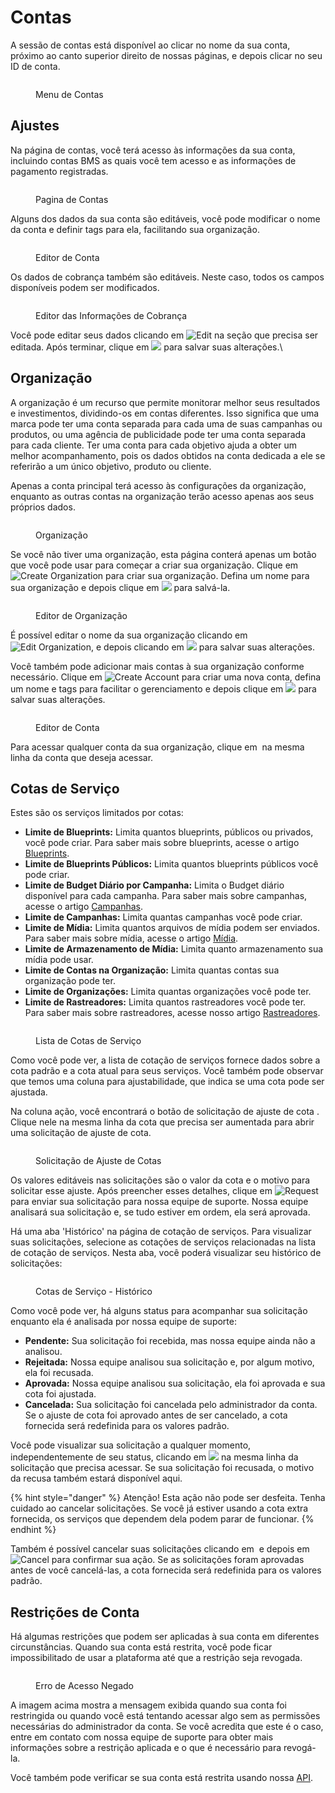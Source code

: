 # Contas

A sessão de contas está disponível ao clicar no nome da sua conta, próximo ao canto superior direito de nossas páginas, e depois clicar no seu ID de conta.

<figure><img src="../../.gitbook/assets/image (579).png" alt=""><figcaption><p>Menu de Contas</p></figcaption></figure>

## Ajustes <a href="#settings" id="settings"></a>

Na página de contas, você terá acesso às informações da sua conta, incluindo contas BMS as quais você tem acesso e as informações de pagamento registradas.

<figure><img src="../../.gitbook/assets/image (580).png" alt=""><figcaption><p>Pagina de Contas</p></figcaption></figure>

Alguns dos dados da sua conta são editáveis, você pode modificar o nome da conta e definir tags para ela, facilitando sua organização.

<figure><img src="../../.gitbook/assets/image (581).png" alt=""><figcaption><p>Editor de Conta</p></figcaption></figure>

Os dados de cobrança também são editáveis. Neste caso, todos os campos disponíveis podem ser modificados.

<figure><img src="../../.gitbook/assets/image (583).png" alt=""><figcaption><p>Editor das Informações de Cobrança</p></figcaption></figure>

Você pode editar seus dados clicando em ![Edit](<../../.gitbook/assets/image (1075).png>) na seção que precisa ser editada. Após terminar, clique em ![](<../../.gitbook/assets/image (762).png>) para salvar suas alterações.\


## Organização <a href="#organization" id="organization"></a>

A organização é um recurso que permite monitorar melhor seus resultados e investimentos, dividindo-os em contas diferentes. Isso significa que uma marca pode ter uma conta separada para cada uma de suas campanhas ou produtos, ou uma agência de publicidade pode ter uma conta separada para cada cliente. Ter uma conta para cada objetivo ajuda a obter um melhor acompanhamento, pois os dados obtidos na conta dedicada a ele se referirão a um único objetivo, produto ou cliente.

Apenas a conta principal terá acesso às configurações da organização, enquanto as outras contas na organização terão acesso apenas aos seus próprios dados.

<figure><img src="../../.gitbook/assets/image (1069).png" alt=""><figcaption><p>Organização</p></figcaption></figure>

Se você não tiver uma organização, esta página conterá apenas um botão que você pode usar para começar a criar sua organização. Clique em ![Create Organization](<../../.gitbook/assets/image (1070).png>) para criar sua organização. Defina um nome para sua organização e depois clique em ![](<../../.gitbook/assets/image (762).png>) para salvá-la.

<figure><img src="../../.gitbook/assets/image (584).png" alt=""><figcaption><p>Editor de Organização</p></figcaption></figure>

É possível editar o nome da sua organização clicando em ![Edit Organization](<../../.gitbook/assets/image (1074).png>), e depois clicando em ![](<../../.gitbook/assets/image (762).png>) para salvar suas alterações.

Você também pode adicionar mais contas à sua organização conforme necessário. Clique em ![Create Account](<../../.gitbook/assets/image (1073).png>) para criar uma nova conta, defina um nome e tags para facilitar o gerenciamento e depois clique em ![](<../../.gitbook/assets/image (762).png>) para salvar suas alterações.

<figure><img src="../../.gitbook/assets/image (585).png" alt=""><figcaption><p>Editor de Conta</p></figcaption></figure>

Para acessar qualquer conta da sua organização, clique em <img src="../../.gitbook/assets/image (592).png" alt="" data-size="original"> na mesma linha da conta que deseja acessar.

## Cotas de Serviço <a href="#service-quotas" id="service-quotas"></a>

Estes são os serviços limitados por cotas:

* **Limite de Blueprints:** Limita quantos blueprints, públicos ou privados, você pode criar. Para saber mais sobre blueprints, acesse o artigo [Blueprints](../ad-server/creative-builder/blueprints.md).
* **Limite de Blueprints Públicos:** Limita quantos blueprints públicos você pode criar.
* **Limite de Budget Diário por Campanha:** Limita o Budget diário disponível para cada campanha. Para saber mais sobre campanhas, acesse o artigo [Campanhas](../demand-side-platform-dsp/campaigns.md).
* **Limite de Campanhas:** Limita quantas campanhas você pode criar.
* **Limite de Mídia:** Limita quantos arquivos de mídia podem ser enviados. Para saber mais sobre mídia, acesse o artigo [Mídia](../media/).
* **Limite de Armazenamento de Mídia:** Limita quanto armazenamento sua mídia pode usar.
* **Limite de Contas na Organização:** Limita quantas contas sua organização pode ter.
* **Limite de Organizações:** Limita quantas organizações você pode ter.
* **Limite de Rastreadores:** Limita quantos rastreadores você pode ter. Para saber mais sobre rastreadores, acesse nosso artigo [Rastreadores](../data-management-platform-dmp/trackers/).

<figure><img src="../../.gitbook/assets/image (720).png" alt=""><figcaption><p>Lista de Cotas de Serviço</p></figcaption></figure>

Como você pode ver, a lista de cotação de serviços fornece dados sobre a cota padrão e a cota atual para seus serviços. Você também pode observar que temos uma coluna para ajustabilidade, que indica se uma cota pode ser ajustada.

Na coluna ação, você encontrará o botão de solicitação de ajuste de cota <img src="../../.gitbook/assets/image (594).png" alt="" data-size="original">. Clique nele na mesma linha da cota que precisa ser aumentada para abrir uma solicitação de ajuste de cota.

<figure><img src="../../.gitbook/assets/image (587).png" alt=""><figcaption><p>Solicitação de Ajuste de Cotas</p></figcaption></figure>

Os valores editáveis nas solicitações são o valor da cota e o motivo para solicitar esse ajuste. Após preencher esses detalhes, clique em ![Request](<../../.gitbook/assets/image (1071).png>) para enviar sua solicitação para nossa equipe de suporte. Nossa equipe analisará sua solicitação e, se tudo estiver em ordem, ela será aprovada.

Há uma aba 'Histórico' na página de cotação de serviços. Para visualizar suas solicitações, selecione as cotações de serviços relacionadas na lista de cotação de serviços. Nesta aba, você poderá visualizar seu histórico de solicitações:

<figure><img src="../../.gitbook/assets/image (596).png" alt=""><figcaption><p>Cotas de Serviço - Histórico</p></figcaption></figure>

Como você pode ver, há alguns status para acompanhar sua solicitação enquanto ela é analisada por nossa equipe de suporte:

* **Pendente:** Sua solicitação foi recebida, mas nossa equipe ainda não a analisou.
* **Rejeitada:** Nossa equipe analisou sua solicitação e, por algum motivo, ela foi recusada.
* **Aprovada:** Nossa equipe analisou sua solicitação, ela foi aprovada e sua cota foi ajustada.
* **Cancelada:** Sua solicitação foi cancelada pelo administrador da conta. Se o ajuste de cota foi aprovado antes de ser cancelado, a cota fornecida será redefinida para os valores padrão.

Você pode visualizar sua solicitação a qualquer momento, independentemente de seu status, clicando em ![](<../../.gitbook/assets/image (598).png>) na mesma linha da solicitação que precisa acessar. Se sua solicitação foi recusada, o motivo da recusa também estará disponível aqui.

{% hint style="danger" %}
Atenção! Esta ação não pode ser desfeita. Tenha cuidado ao cancelar solicitações. Se você já estiver usando a cota extra fornecida, os serviços que dependem dela podem parar de funcionar.
{% endhint %}

Também é possível cancelar suas solicitações clicando em <img src="../../.gitbook/assets/image (600).png" alt="" data-size="original"> e depois em ![Cancel](<../../.gitbook/assets/image (1072).png>) para confirmar sua ação. Se as solicitações foram aprovadas antes de você cancelá-las, a cota fornecida será redefinida para os valores padrão.

## Restrições de Conta <a href="#account-restrictions" id="account-restrictions"></a>

Há algumas restrições que podem ser aplicadas à sua conta em diferentes circunstâncias. Quando sua conta está restrita, você pode ficar impossibilitado de usar a plataforma até que a restrição seja revogada.

<figure><img src="../../.gitbook/assets/image (982).png" alt=""><figcaption><p>Erro de Acesso Negado</p></figcaption></figure>

A imagem acima mostra a mensagem exibida quando sua conta foi restringida ou quando você está tentando acessar algo sem as permissões necessárias do administrador da conta. Se você acredita que este é o caso, entre em contato com nossa equipe de suporte para obter mais informações sobre a restrição aplicada e o que é necessário para revogá-la.

Você também pode verificar se sua conta está restrita usando nossa [API](https://api.bluems.com/docs/acc/z2duu26luwyr9-list-account-restrictions).
